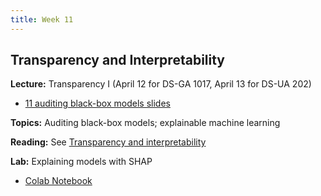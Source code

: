 ```yaml
---
title: Week 11
---
```


## Transparency and Interpretability

**Lecture:** Transparency I (April 12 for DS-GA 1017, April 13 for DS-UA 202)

*   [11 auditing black-box models slides](../../../assets/11_BlackBox.pdf)

**Topics:** Auditing black-box models; explainable machine learning

**Reading:** See [Transparency and interpretability](../../../assets/transparency_reader.pdf)

**Lab:** Explaining models with SHAP

* [Colab Notebook](https://colab.research.google.com/drive/1u1kA3KuEaJRF4ROxU-sI1nJ1zituMl6N)
